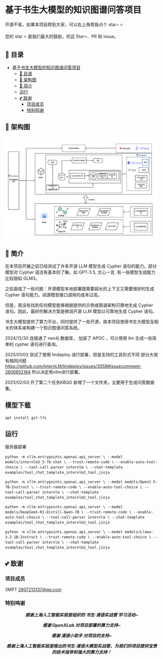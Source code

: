 # 基于书生大模型的知识图谱问答项目

开源不易，如果本项目帮到大家，可以右上角帮我点个 star~ ⭐

您的 star ⭐ 是我们最大的鼓励，欢迎 Star⭐、PR 和 Issue。

## 📖 目录

- [基于书生大模型的知识图谱问答项目](#基于书生大模型的知识图谱问答项目)
  - [📖 目录](#-目录)
  - [🔄 架构图](#-架构图)
  - [📝 简介](#-简介)
  - [运行](#运行)
  - [💕 致谢](#-致谢)
    - [项目成员](#项目成员)
    - [特别鸣谢](#特别鸣谢)

## 🔄 架构图

![知识图谱问答系统](assets/架构图.png)

## 📝 简介

在本项目开展之前已经测试了许多开源 LLM 模型生成 Cypher 语句的能力。部分模型对 Cypher 语法有基本的了解。如 GPT-3.5, 文心一言, 有一些模型生成能力比较弱如 GLM3。

之前面临了一些问题：开源模型本地部署既需要超长的上下文又需要很好的生成 Cypher 语句能力。闭源模型接口调用的成本过高。

但是，我没有找到任何模型能够根据提供的示例或图谱架构可靠地生成 Cypher 语句。因此，最好的解决方案是微调开源 LLM 模型以可靠地生成 Cypher 语句。

书生大模型提供了算力平台，同时提供了一些开源，故本项目使用书生大模型及相关的体系来构建一个知识图谱问答系统。

2024/12/30 连接通了 neo4j 数据库， 加装了 APOC ，可以使用 llm 生成一些简单的 cypher 语句进行查询。

2025/01/03 测试了使用 lmdeploy 进行部署，但是支持的工具形式不同 部分大佬有相同问题<https://github.com/InternLM/lmdeploy/issues/3058#issuecomment-2606852164> 所以决定用vllm进行部署。

2025/02/03 开了第二个任务KBQG 新增了一个文件夹，主要用于生成问答数据集。
## 模型下载
`apt install git-lfs`


## 运行

服务器部署

`python -m vllm.entrypoints.openai.api_server \
    --model models/internlm2_5-7b-chat \
    --trust-remote-code \
    --enable-auto-tool-choice \
    --tool-call-parser internlm \
    --chat-template examples/tool_chat_template_internlm2_tool.jinja`


`python -m vllm.entrypoints.openai.api_server \
    --model models/Qwen2.5-7B-Instruct \
    --trust-remote-code \
    --enable-auto-tool-choice \
    --tool-call-parser internlm \
    --chat-template examples/tool_chat_template_internlm2_tool.jinja`

`python -m vllm.entrypoints.openai.api_server \
    --model models/DeepSeek-R1-Distill-Qwen-7B \
    --trust-remote-code \
    --enable-auto-tool-choice \
    --tool-call-parser internlm \
    --chat-template examples/tool_chat_template_internlm2_tool.jinja`

`python -m vllm.entrypoints.openai.api_server \
    --model models/Llama-3.2-1B-Instruct \
    --trust-remote-code \
    --enable-auto-tool-choice \
    --tool-call-parser internlm \
    --chat-template examples/tool_chat_template_internlm2_tool.jinja`

## 💕 致谢

### 项目成员

3MPT 2807213137@qq.com

### 特别鸣谢

<div align="center">

**_感谢上海人工智能实验室组织的 书生·浦语实战营 学习活动~_**

**_感谢 OpenXLab 对项目部署的算力支持~_**

**_感谢 浦语小助手 对项目的支持~_**

**_感谢上海人工智能实验室推出的书生·浦语大模型实战营，为我们的项目提供宝贵的技术指导和强大的算力支持！_**
